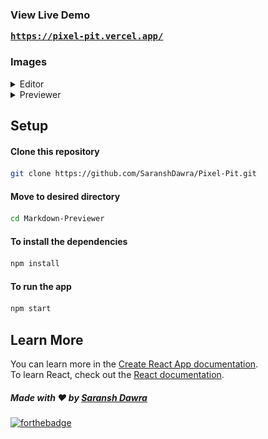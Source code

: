 ### View Live Demo
<pre><a href="https://markdown-previewer-ruddy.vercel.app/"><b>https://pixel-pit.vercel.app/</b></a></pre>

### Images
<details>
  <summary>Editor</summary>
  <img src="./images/search.png" height="75%" width="75%">
</details>

<details>
  <summary>Previewer</summary>
  <img src="./images/gallary.png" height="75%" width="75%">
</details>



## Setup
#### Clone this repository
```bash
git clone https://github.com/SaranshDawra/Pixel-Pit.git
```
#### Move to desired directory
```bash
cd Markdown-Previewer
```
#### To install the dependencies
```bash
npm install
```
#### To run the app
```bash
npm start
```

## Learn More

You can learn more in the [Create React App documentation](https://facebook.github.io/create-react-app/docs/getting-started).
<br>
To learn React, check out the [React documentation](https://reactjs.org/).


##### Made with ♥ by <a href="https://www.linkedin.com/in/saranshdawra/">Saransh Dawra</a>

[![forthebadge](https://forthebadge.com/images/badges/built-with-love.svg)](https://github.com/SaranshDawra)